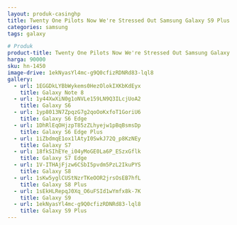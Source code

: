 ```yaml
---
layout: produk-casinghp
title: Twenty One Pilots Now We're Stressed Out Samsung Galaxy S9 Plus Case
categories: samsung
tags: galaxy

# Produk
product-title: Twenty One Pilots Now We're Stressed Out Samsung Galaxy S9 Plus Case
harga: 90000
sku: hn-1450
image-drive: 1ekNyasYl4mc-g9Q0cfizRDNRd83-lql8
gallery:
  - url: 1EGGDkLYBbWykems0HezOlokIXKbKdEyx
    title: Galaxy Note 8
  - url: 1y44XwXiN0g1oNVLe159LN9Q3ILcjUoA2
    title: Galaxy S6
  - url: 1yp8013N7ZpqzG7g2qoOoKxfoT1GoriU6
    title: Galaxy S6 Edge
  - url: 1DhRlEqOHjzpT85zZLhyejw1pBqBsmsDp
    title: Galaxy S6 Edge Plus
  - url: 1iZbdmqE1ox1lAtyI0SwkJ72Q_p8KzNEy
    title: Galaxy S7
  - url: 18fkSIhEYe_i04yMoGE0La6P_ESzxGflk
    title: Galaxy S7 Edge
  - url: 1V-ITHAjFjzw6CSbI5pvdm5PzL2IkuPYS
    title: Galaxy S8
  - url: 1sKw5yglCUStNzrTKeOOR2jrsOsEB7hfL
    title: Galaxy S8 Plus
  - url: 1sEkHLRepqJ0Xq_O6uFSId1wYmfx8k-7K
    title: Galaxy S9
  - url: 1ekNyasYl4mc-g9Q0cfizRDNRd83-lql8
    title: Galaxy S9 Plus
---
```

